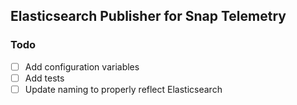 ## Elasticsearch Publisher for Snap Telemetry

### Todo
- [ ] Add configuration variables
- [ ] Add tests
- [ ] Update naming to properly reflect Elasticsearch
